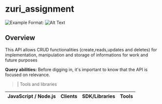 # zuri_assignment

![Example](./images/example.png) Format: ![Alt Text](url)

## Overview

This API allows CRUD functionalities (create,reads,updates and deletes) for
implementation, manipulation and storage of informations for work and future
purposes

**Query abilities:** Before digging in, it's important to know that the API is
focused on relevance.

> | Tools and libraries

| **JavaScript / Node.js** | Clients | SDK/Libraries | Tools |
| ------------------------ | ------- | ------------- | ----- |
